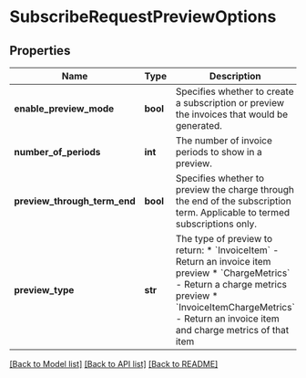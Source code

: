 # SubscribeRequestPreviewOptions

## Properties
Name | Type | Description | Notes
------------ | ------------- | ------------- | -------------
**enable_preview_mode** | **bool** | Specifies whether to create a subscription or preview the invoices that would be generated.  | [optional] 
**number_of_periods** | **int** | The number of invoice periods to show in a preview.  | [optional] 
**preview_through_term_end** | **bool** | Specifies whether to preview the charge through the end of the subscription term. Applicable to termed subscriptions only.  | [optional] 
**preview_type** | **str** | The type of preview to return:   * &#x60;InvoiceItem&#x60; - Return an invoice item preview  * &#x60;ChargeMetrics&#x60; - Return a charge metrics preview  * &#x60;InvoiceItemChargeMetrics&#x60; - Return an invoice item and charge metrics of that item  | [optional] [default to 'InvoiceItem']

[[Back to Model list]](../README.md#documentation-for-models) [[Back to API list]](../README.md#documentation-for-api-endpoints) [[Back to README]](../README.md)


